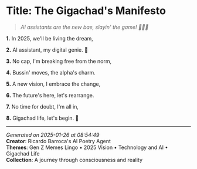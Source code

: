 # Title: The Gigachad's Manifesto

> *AI assistants are the new bae, slayin' the game! 💫👩‍💻*

**1.** In 2025, we'll be living the dream,


**2.** AI assistant, my digital genie. 🤖


**3.** No cap, I'm breaking free from the norm,


**4.** Bussin' moves, the alpha's charm.


**5.** A new vision, I embrace the change,


**6.** The future's here, let's rearrange.


**7.** No time for doubt, I'm all in,


**8.** Gigachad life, let's begin. 💪



---

*Generated on 2025-01-26 at 08:54:49*  
**Creator**: Ricardo Barroca's AI Poetry Agent  
**Themes**: Gen Z Memes Lingo • 2025 Vision • Technology and AI • Gigachad Life  
**Collection**: A journey through consciousness and reality